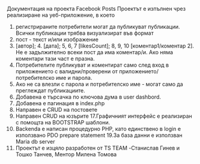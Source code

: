 Документация на проекта Facebook Posts
Проектът е изпълнен чрез реализиране на уеб-приложение, в което 
1. регистрираните потребители могат да публикуват публикации. Всички публикации трябва визуализират във формат 
2. пост - текст и/или изображение
3. [автор]; 4. [дата]; 5, 6, 7 [likesCount];
8, 9, 10  [коментар1/коментар 2].
Не е задължително всеки пост да има коментар/и.  Ако няма коментари тази част е празна.
 11. Потребителите публикуват и коментират само след вход в приложението с валидни/проверени от приложението/ потребителско име и парола. 
 12. Ако не са влезли с парола и потребителско име - могат само да преглеждат публикациите.
13. Добавена е търсачка по ключова дума в user dashbord.
14. Добавена е пагинация в index.php
15. Направен е CRUD на постовете
16. Направен CRUD на юзърите
17.Графичният интерфейс е реализиран с помощта на BOOTSTRAP шаблони.
18. Backenda е написан процедурно PHP, като единствено в login е използвано PDO prepare statement
19.За база данни е използван Maria db server
20. Проектът е изцяло разработен от TS TEAM -Станислав Гинев и Тошко Танчев, Ментор Милена Томова 